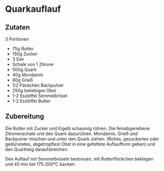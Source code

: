 # Quarkauflauf

## Zutaten

3 Portionen

- 75g Butter
- 150g Zucker
- 3 Eier
- Schale von 1 Zitrone
- 500g Quark
- 40g Mondamin
- 60g Grieß
- 1/2 Päckchen Backpulver
- 250g beliebiges Obst
- 1-2 Esslöffel Semmelbrösel
- 1-2 Esslöffel Butter

## Zubereitung

Die Butter mit Zucker und Eigelb schaumig rühren. Die feinabgeriebene Zitronenschale und den Quark dazurühren. 
Mondamin, Grieß und Backpulver mischen und unter den Quark ziehen. 
(Rohes, gezuckertes oder gedünstetes, abgetropftest Obst in eine gefettete Auflaufform geben) und den Quarkteig daraufstreichen.

Den Auflauf mit Semmelbröseln bestreuen, mit Butterflöckchen beklegen und 45 min bei 175-200°C backen.
